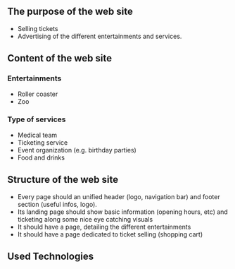 ## The purpose of the web site

- Selling tickets 
- Advertising of the different entertainments and services.

## Content of the web site
### Entertainments
- Roller coaster
- Zoo

### Type of services
- Medical team
- Ticketing service
- Event organization (e.g. birthday parties)
- Food and drinks

## Structure of the web site

- Every page should an unified header (logo, navigation bar) and footer section (useful infos, logo).
- Its landing page should show basic information (opening hours, etc) and ticketing along some nice eye catching visuals
- It should have a page, detailing the different entertainments
- It should have a page dedicated to ticket selling (shopping cart)

## Used Technologies
